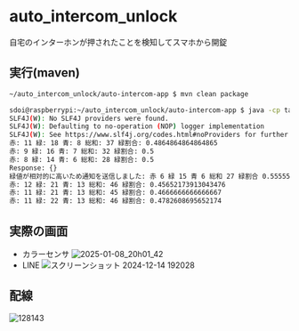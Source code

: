 # auto_intercom_unlock
自宅のインターホンが押されたことを検知してスマホから開錠

## 実行(maven)
```bash
~/auto_intercom_unlock/auto-intercom-app $ mvn clean package
```

```bash
sdoi@raspberrypi:~/auto_intercom_unlock/auto-intercom-app $ java -cp target/auto-intercom-app-1.0-SNAPSHOT.jar xyz.sdoi.App
SLF4J(W): No SLF4J providers were found.
SLF4J(W): Defaulting to no-operation (NOP) logger implementation
SLF4J(W): See https://www.slf4j.org/codes.html#noProviders for further details.
赤: 11 緑: 18 青: 8 総和: 37 緑割合: 0.4864864864864865
赤: 9 緑: 16 青: 7 総和: 32 緑割合: 0.5
赤: 8 緑: 14 青: 6 総和: 28 緑割合: 0.5
Response: {}
緑値が相対的に高いため通知を送信しました: 赤 6 緑 15 青 6 総和 27 緑割合 0.5555555555555556
赤: 12 緑: 21 青: 13 総和: 46 緑割合: 0.45652173913043476
赤: 11 緑: 21 青: 13 総和: 45 緑割合: 0.4666666666666667
赤: 11 緑: 22 青: 13 総和: 46 緑割合: 0.4782608695652174
```

## 実際の画面

- カラーセンサ
![2025-01-08_20h01_42](https://github.com/user-attachments/assets/2e6757e5-7346-4c44-add4-489e439228ec)
- LINE
![スクリーンショット 2024-12-14 192028](https://github.com/user-attachments/assets/8fa03418-8ae4-4f56-9589-4157bcc355d3)

## 配線
![128143](https://github.com/user-attachments/assets/02bb864e-83f3-4173-a825-2ff025f65ff5)
